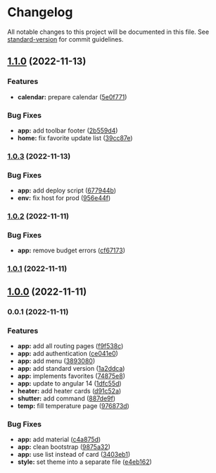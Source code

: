# Changelog

All notable changes to this project will be documented in this file. See [standard-version](https://github.com/conventional-changelog/standard-version) for commit guidelines.

## [1.1.0](https://github.com/ltrillaud/djinn/compare/v1.0.3...v1.1.0) (2022-11-13)


### Features

* **calendar:** prepare calendar ([5e0f771](https://github.com/ltrillaud/djinn/commit/5e0f7711854231c9f052001196ced78c9ccb1e04))


### Bug Fixes

* **app:** add toolbar footer ([2b559d4](https://github.com/ltrillaud/djinn/commit/2b559d4fcc636e69be1f887e5d774729ad334c00))
* **home:** fix favorite update list ([39cc87e](https://github.com/ltrillaud/djinn/commit/39cc87e78fef28017782fb3c73a1c108352467f2))

### [1.0.3](https://github.com/ltrillaud/djinn/compare/v1.0.2...v1.0.3) (2022-11-13)


### Bug Fixes

* **app:** add deploy script ([677944b](https://github.com/ltrillaud/djinn/commit/677944b797c8cc4d3e8e29389ac2a461a86917dc))
* **env:** fix host for prod ([956e44f](https://github.com/ltrillaud/djinn/commit/956e44f151396fbaf5496785f733baa7de9c0d76))

### [1.0.2](https://github.com/ltrillaud/djinn/compare/v1.0.1...v1.0.2) (2022-11-11)


### Bug Fixes

* **app:** remove budget errors ([cf67173](https://github.com/ltrillaud/djinn/commit/cf67173d84a95b179db985151c965de61cdc2edc))

### [1.0.1](https://github.com/ltrillaud/djinn/compare/v1.0.0...v1.0.1) (2022-11-11)

## [1.0.0](https://github.com/ltrillaud/djinn/compare/v0.0.1...v1.0.0) (2022-11-11)

### 0.0.1 (2022-11-11)


### Features

* **app:** add all routing pages ([f9f538c](https://github.com/ltrillaud/djinn/commit/f9f538c9688d7c01bcf3ecf790b97d7d2da4ee0f))
* **app:** add authentication ([ce041e0](https://github.com/ltrillaud/djinn/commit/ce041e0f04926944b2eefeb7df6668d3bbdfcee2))
* **app:** add menu ([3893080](https://github.com/ltrillaud/djinn/commit/389308097e087633253c07343da7197a5fe04b0d))
* **app:** add standard version ([1a2ddca](https://github.com/ltrillaud/djinn/commit/1a2ddcaeca1bed090626283057350c616df65af9))
* **app:** implements favorites ([74875e8](https://github.com/ltrillaud/djinn/commit/74875e8263323e87a7bd03e9617b3ff6efedfb51))
* **app:** update to angular 14 ([1dfc55d](https://github.com/ltrillaud/djinn/commit/1dfc55d6c7e80a665ba2dcafadd1461462358c27))
* **heater:** add heater cards ([d91c52a](https://github.com/ltrillaud/djinn/commit/d91c52a2313c3ea133ed87b974b5ece7fe56cf76))
* **shutter:** add command ([887de9f](https://github.com/ltrillaud/djinn/commit/887de9fd9f01aa7fd7cdf34bd29f8db98ddd415a))
* **temp:** fill temperature page ([976873d](https://github.com/ltrillaud/djinn/commit/976873d72911559fbdc73066aeadd397e65fa1f5))


### Bug Fixes

* **app:** add material ([c4a875d](https://github.com/ltrillaud/djinn/commit/c4a875d8c20e327ebe1089622251cbb97cd33951))
* **app:** clean bootstrap ([9875a32](https://github.com/ltrillaud/djinn/commit/9875a323670d0d6de387627a431748d2a4b71a44))
* **app:** use list instead of card ([3403eb1](https://github.com/ltrillaud/djinn/commit/3403eb10c5853e1f3278526990c730a973bbaa92))
* **style:** set theme into a separate file ([e4eb162](https://github.com/ltrillaud/djinn/commit/e4eb162f81f09b181fb4b25b3872fe93f4935436))
